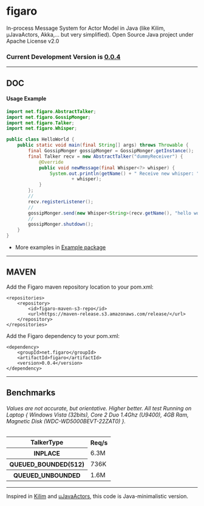 # figaro

In-process Message System for Actor Model in Java (like Kilim, μJavaActors, Akka,... but very simplified). Open Source Java project under Apache License v2.0

### Current Development Version is [0.0.4](https://maven-release.s3.amazonaws.com/release/net/figaro/figaro/0.0.4/figaro-0.0.4.jar)

---

## DOC

#### Usage Example

```java
import net.figaro.AbstractTalker;
import net.figaro.GossipMonger;
import net.figaro.Talker;
import net.figaro.Whisper;

public class HelloWorld {
	public static void main(final String[] args) throws Throwable {
		final GossipMonger gossipMonger = GossipMonger.getInstance();
		final Talker recv = new AbstractTalker("dummyReceiver") {
			@Override
			public void newMessage(final Whisper<?> whisper) {
				System.out.println(getName() + " Receive new whisper: "
						+ whisper);
			}
		};
		//
		recv.registerListener();
		//
		gossipMonger.send(new Whisper<String>(recv.getName(), "hello world!"));
		//
		gossipMonger.shutdown();
	}
}
```

* More examples in [Example package](https://github.com/ggrandes/figaro/tree/master/src/main/java/net/figaro/example/)

---

## MAVEN

Add the Figaro maven repository location to your pom.xml: 

    <repositories>
        <repository>
            <id>figaro-maven-s3-repo</id>
            <url>https://maven-release.s3.amazonaws.com/release/</url>
        </repository>
    </repositories>

Add the Figaro dependency to your pom.xml:

    <dependency>
        <groupId>net.figaro</groupId>
        <artifactId>figaro</artifactId>
        <version>0.0.4</version>
    </dependency>

---

## Benchmarks

###### Values are not accurate, but orientative. Higher better. All test Running on Laptop { Windows Vista (32bits), Core 2 Duo 1.4Ghz (U9400), 4GB Ram, Magnetic Disk (WDC-WD5000BEVT-22ZAT0) }.

<table>
  <tr>
    <th>TalkerType</th>
    <th>Req/s</th>
  </tr>
  <tr>
    <th>INPLACE</th>
    <td>6.3M</td>
  </tr>
  <tr>
    <th>QUEUED_BOUNDED(512)</th>
    <td>736K</td>
  </tr>
  <tr>
    <th>QUEUED_UNBOUNDED</th>
    <td>1.6M</td>
  </tr>
</table>

---
Inspired in [Kilim](http://www.malhar.net/sriram/kilim/) and [μJavaActors](https://github.com/ggrandes/j-javaactors-ibm/), this code is Java-minimalistic version.
